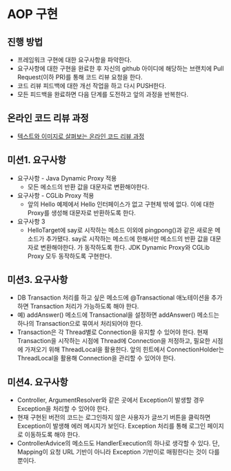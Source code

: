 # AOP 구현
## 진행 방법
* 프레임워크 구현에 대한 요구사항을 파악한다.
* 요구사항에 대한 구현을 완료한 후 자신의 github 아이디에 해당하는 브랜치에 Pull Request(이하 PR)를 통해 코드 리뷰 요청을 한다.
* 코드 리뷰 피드백에 대한 개선 작업을 하고 다시 PUSH한다.
* 모든 피드백을 완료하면 다음 단계를 도전하고 앞의 과정을 반복한다.

## 온라인 코드 리뷰 과정
* [텍스트와 이미지로 살펴보는 온라인 코드 리뷰 과정](https://github.com/next-step/nextstep-docs/tree/master/codereview)


## 미션1. 요구사항 

- 요구사항 - Java Dynamic Proxy 적용
  - 모든 메소드의 반환 값을 대문자로 변환해야한다.
- 요구사항 - CGLib Proxy 적용
  - 앞의 Hello 예제에서 Hello 인터페이스가 없고 구현체 밖에 없다. 이에 대한 Proxy를 생성해 대문자로 반환하도록 한다.
- 요구사항 3
  - HelloTarget에 say로 시작하는 메소드 이외에 pingpong()과 같은 새로운 메소드가 추가됐다.
    say로 시작하는 메소드에 한해서만 메소드의 반환 값을 대문자로 변환해야한다. 가 동작하도록 한다.
    JDK Dynamic Proxy와 CGLib Proxy 모두 동작하도록 구현한다.

## 미션3. 요구사항
- DB Transaction 처리를 하고 싶은 메소드에 @Transactional 애노테이션을 추가하면 Transaction 처리가 가능하도록 해야 한다.
- 예) addAnswer() 메소드에 Transactional을 설정하면 addAnswer() 메소드는 하나의 Transaction으로 묶여서 처리되어야 한다.
- Transaction은 각 Thread별로 Connection을 유지할 수 있어야 한다. 현재 Transaction을 시작하는 시점에 Thread에 Connection을 저정하고, 필요한 시점에 가져오기 위해 ThreadLocal을 활용한다. 앞의 힌트에서 ConnectionHolder는 ThreadLocal을 활용해 Connection을 관리할 수 있어야 한다.

## 미션4. 요구사항
- Controller, ArgumentResolver와 같은 곳에서 Exception이 발생할 경우 Exception을 처리할 수 있어야 한다.
- 현재 구현된 버전의 코드는 로그인하지 않은 사용자가 글쓰기 버튼을 클릭하면 Exception이 발생해 에러 메시지가 보인다. Exception 처리를 통해 로그인 페이지로 이동하도록 해야 한다.
- ControllerAdvice의 메소드도 HandlerExecution의 하나로 생각할 수 있다. 단, Mapping이 요청 URL 기반이 아니라 Exception 기반이로 매핑한다는 것이 다를 뿐이다.